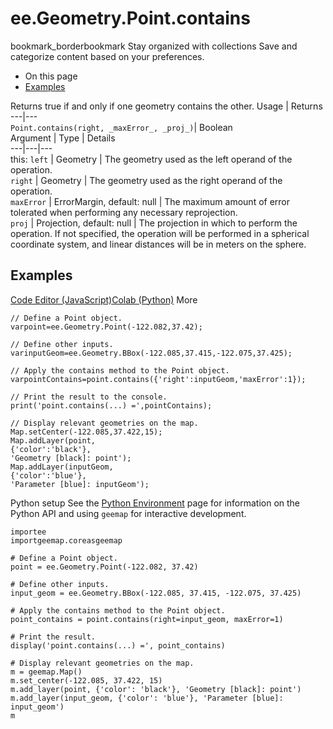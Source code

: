  
#  ee.Geometry.Point.contains
bookmark_borderbookmark Stay organized with collections  Save and categorize content based on your preferences. 
  * On this page
  * [Examples](https://developers.google.com/earth-engine/apidocs/ee-geometry-point-contains#examples)


Returns true if and only if one geometry contains the other.
Usage | Returns  
---|---  
`Point.contains(right, _maxError_, _proj_)`|  Boolean  
Argument | Type | Details  
---|---|---  
this: `left` | Geometry | The geometry used as the left operand of the operation.  
`right` | Geometry | The geometry used as the right operand of the operation.  
`maxError` | ErrorMargin, default: null | The maximum amount of error tolerated when performing any necessary reprojection.  
`proj` | Projection, default: null | The projection in which to perform the operation. If not specified, the operation will be performed in a spherical coordinate system, and linear distances will be in meters on the sphere.  
## Examples
[Code Editor (JavaScript)](https://developers.google.com/earth-engine/apidocs/ee-geometry-point-contains#code-editor-javascript-sample)[Colab (Python)](https://developers.google.com/earth-engine/apidocs/ee-geometry-point-contains#colab-python-sample) More
```
// Define a Point object.
varpoint=ee.Geometry.Point(-122.082,37.42);

// Define other inputs.
varinputGeom=ee.Geometry.BBox(-122.085,37.415,-122.075,37.425);

// Apply the contains method to the Point object.
varpointContains=point.contains({'right':inputGeom,'maxError':1});

// Print the result to the console.
print('point.contains(...) =',pointContains);

// Display relevant geometries on the map.
Map.setCenter(-122.085,37.422,15);
Map.addLayer(point,
{'color':'black'},
'Geometry [black]: point');
Map.addLayer(inputGeom,
{'color':'blue'},
'Parameter [blue]: inputGeom');
```
Python setup
See the [ Python Environment](https://developers.google.com/earth-engine/guides/python_install) page for information on the Python API and using `geemap` for interactive development.
```
importee
importgeemap.coreasgeemap
```
```
# Define a Point object.
point = ee.Geometry.Point(-122.082, 37.42)

# Define other inputs.
input_geom = ee.Geometry.BBox(-122.085, 37.415, -122.075, 37.425)

# Apply the contains method to the Point object.
point_contains = point.contains(right=input_geom, maxError=1)

# Print the result.
display('point.contains(...) =', point_contains)

# Display relevant geometries on the map.
m = geemap.Map()
m.set_center(-122.085, 37.422, 15)
m.add_layer(point, {'color': 'black'}, 'Geometry [black]: point')
m.add_layer(input_geom, {'color': 'blue'}, 'Parameter [blue]: input_geom')
m
```

